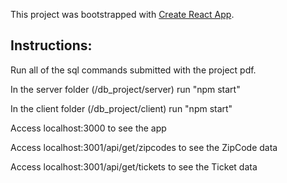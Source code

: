 This project was bootstrapped with [Create React App](https://github.com/facebook/create-react-app).

## Instructions:

Run all of the sql commands submitted with the project pdf.

In the server folder (/db_project/server) run "npm start"

In the client folder (/db_project/client) run "npm start"

Access localhost:3000 to see the app

Access localhost:3001/api/get/zipcodes to see the ZipCode data

Access localhost:3001/api/get/tickets to see the Ticket data

